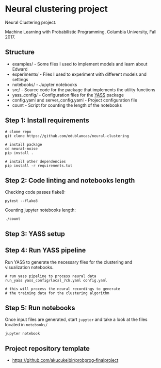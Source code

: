 # Neural clustering project

Neural Clustering project.

Machine Learning with Probabilistic Programming, Columbia University, Fall 2017.

## Structure

* examples/ - Some files I used to implement models and learn about Edward
* experiments/ - Files I used to experiment with different models and settings
* notebooks/ - Jupyter notebooks
* src/ - Source code for the package that implements the utility functions
* yass_config/ - Configuration files for the [YASS](https://github.com/paninski-lab/yass) package
* config.yaml and server_config.yaml - Project configuration file
* count - Script for counting the length of the notebooks

## Step 1: Install requirements

```shell
# clone repo
git clone https://github.com/edublancas/neural-clustering

# install package
cd neural-noise
pip install .

# install other dependencies
pip install -r requirements.txt
```

## Step 2: Code linting and notebooks length

Checking code passes flake8:

```shell
pytest --flake8
```

Counting jupyter notebooks length:

```
./count
```


## Step 3: YASS setup


## Step 4: Run YASS pipeline

Run YASS to generate the necessary files for the clustering and visualization notebooks.

```shell
# run yass pipeline to process neural data
run_yass yass_config/local_7ch.yaml config.yaml

# this will process the neural recordings to generate
# the training data for the clustering algorithm
```

## Step 5: Run notebooks

Once input files are generated, start `jupyter` and take a look at the
files located in  `notebooks/`

```shell
jupyter notebook
```


## Project repository template

* https://github.com/akucukelbir/probprog-finalproject

